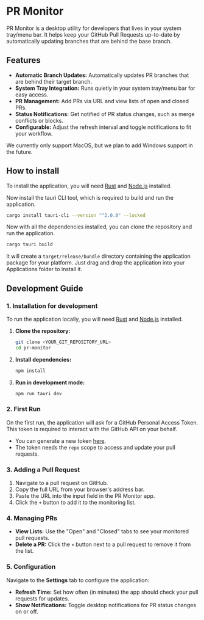 # PR Monitor

PR Monitor is a desktop utility for developers that lives in your system tray/menu bar. It helps keep your GitHub Pull Requests up-to-date by automatically updating branches that are behind the base branch.

## Features

- **Automatic Branch Updates:** Automatically updates PR branches that are behind their target branch.
- **System Tray Integration:** Runs quietly in your system tray/menu bar for easy access.
- **PR Management:** Add PRs via URL and view lists of open and closed PRs.
- **Status Notifications:** Get notified of PR status changes, such as merge conflicts or blocks.
- **Configurable:** Adjust the refresh interval and toggle notifications to fit your workflow.

We currently only support MacOS, but we plan to add Windows support in the future.

## How to install
To install the application, you will need [Rust](https://www.rust-lang.org/tools/install) and [Node.js](https://nodejs.org/) installed.

Now install the tauri CLI tool, which is required to build and run the application.
```bash
cargo install tauri-cli --version "^2.0.0" --locked
```

Now with all the dependencies installed, you can clone the repository and run the application.

```bash
cargo tauri build
```

It will create a `target/release/bundle` directory containing the application package for your platform.
Just drag and drop the application into your Applications folder to install it.

## Development Guide

### 1. Installation for development

To run the application locally, you will need [Rust](https://www.rust-lang.org/tools/install) and [Node.js](https://nodejs.org/) installed.

1.  **Clone the repository:**
    ```bash
    git clone <YOUR_GIT_REPOSITORY_URL>
    cd pr-monitor
    ```

2.  **Install dependencies:**
    ```bash
    npm install
    ```

3.  **Run in development mode:**
    ```bash
    npm run tauri dev
    ```

### 2. First Run

On the first run, the application will ask for a GitHub Personal Access Token. This token is required to interact with the GitHub API on your behalf.

- You can generate a new token [here](https://github.com/settings/tokens/new).
- The token needs the `repo` scope to access and update your pull requests.

### 3. Adding a Pull Request

1.  Navigate to a pull request on GitHub.
2.  Copy the full URL from your browser's address bar.
3.  Paste the URL into the input field in the PR Monitor app.
4.  Click the `+` button to add it to the monitoring list.

### 4. Managing PRs

- **View Lists:** Use the "Open" and "Closed" tabs to see your monitored pull requests.
- **Delete a PR:** Click the `×` button next to a pull request to remove it from the list.

### 5. Configuration

Navigate to the **Settings** tab to configure the application:

- **Refresh Time:** Set how often (in minutes) the app should check your pull requests for updates.
- **Show Notifications:** Toggle desktop notifications for PR status changes on or off.

